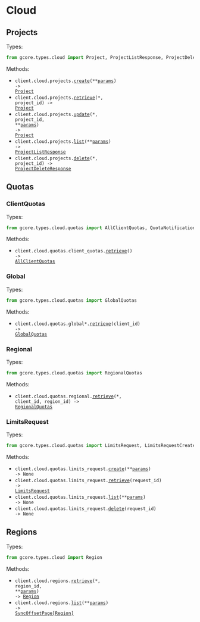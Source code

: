 # Cloud

## Projects

Types:

```python
from gcore.types.cloud import Project, ProjectListResponse, ProjectDeleteResponse
```

Methods:

- <code title="post /cloud/v1/projects">client.cloud.projects.<a href="./src/gcore/resources/cloud/projects.py">create</a>(\*\*<a href="src/gcore/types/cloud/project_create_params.py">params</a>) -> <a href="./src/gcore/types/cloud/project.py">Project</a></code>
- <code title="get /cloud/v1/projects/{project_id}">client.cloud.projects.<a href="./src/gcore/resources/cloud/projects.py">retrieve</a>(\*, project_id) -> <a href="./src/gcore/types/cloud/project.py">Project</a></code>
- <code title="put /cloud/v1/projects/{project_id}">client.cloud.projects.<a href="./src/gcore/resources/cloud/projects.py">update</a>(\*, project_id, \*\*<a href="src/gcore/types/cloud/project_update_params.py">params</a>) -> <a href="./src/gcore/types/cloud/project.py">Project</a></code>
- <code title="get /cloud/v1/projects">client.cloud.projects.<a href="./src/gcore/resources/cloud/projects.py">list</a>(\*\*<a href="src/gcore/types/cloud/project_list_params.py">params</a>) -> <a href="./src/gcore/types/cloud/project_list_response.py">ProjectListResponse</a></code>
- <code title="delete /cloud/v1/projects/{project_id}">client.cloud.projects.<a href="./src/gcore/resources/cloud/projects.py">delete</a>(\*, project_id) -> <a href="./src/gcore/types/cloud/project_delete_response.py">ProjectDeleteResponse</a></code>

## Quotas

### ClientQuotas

Types:

```python
from gcore.types.cloud.quotas import AllClientQuotas, QuotaNotificationThreshold, QuotaThreshold
```

Methods:

- <code title="get /cloud/v2/client_quotas">client.cloud.quotas.client_quotas.<a href="./src/gcore/resources/cloud/quotas/client_quotas.py">retrieve</a>() -> <a href="./src/gcore/types/cloud/quotas/all_client_quotas.py">AllClientQuotas</a></code>

### Global

Types:

```python
from gcore.types.cloud.quotas import GlobalQuotas
```

Methods:

- <code title="get /cloud/v2/global_quotas/{client_id}">client.cloud.quotas.global*.<a href="./src/gcore/resources/cloud/quotas/global*.py">retrieve</a>(client_id) -> <a href="./src/gcore/types/cloud/quotas/global_quotas.py">GlobalQuotas</a></code>

### Regional

Types:

```python
from gcore.types.cloud.quotas import RegionalQuotas
```

Methods:

- <code title="get /cloud/v2/regional_quotas/{client_id}/{region_id}">client.cloud.quotas.regional.<a href="./src/gcore/resources/cloud/quotas/regional.py">retrieve</a>(\*, client_id, region_id) -> <a href="./src/gcore/types/cloud/quotas/regional_quotas.py">RegionalQuotas</a></code>

### LimitsRequest

Types:

```python
from gcore.types.cloud.quotas import LimitsRequest, LimitsRequestCreate
```

Methods:

- <code title="post /cloud/v2/limits_request">client.cloud.quotas.limits_request.<a href="./src/gcore/resources/cloud/quotas/limits_request.py">create</a>(\*\*<a href="src/gcore/types/cloud/quotas/limits_request_create_params.py">params</a>) -> None</code>
- <code title="get /cloud/v2/limits_request/{request_id}">client.cloud.quotas.limits_request.<a href="./src/gcore/resources/cloud/quotas/limits_request.py">retrieve</a>(request_id) -> <a href="./src/gcore/types/cloud/quotas/limits_request.py">LimitsRequest</a></code>
- <code title="get /cloud/v2/limits_request">client.cloud.quotas.limits_request.<a href="./src/gcore/resources/cloud/quotas/limits_request.py">list</a>(\*\*<a href="src/gcore/types/cloud/quotas/limits_request_list_params.py">params</a>) -> None</code>
- <code title="delete /cloud/v2/limits_request/{request_id}">client.cloud.quotas.limits_request.<a href="./src/gcore/resources/cloud/quotas/limits_request.py">delete</a>(request_id) -> None</code>

## Regions

Types:

```python
from gcore.types.cloud import Region
```

Methods:

- <code title="get /cloud/v1/regions/{region_id}">client.cloud.regions.<a href="./src/gcore/resources/cloud/regions.py">retrieve</a>(\*, region_id, \*\*<a href="src/gcore/types/cloud/region_retrieve_params.py">params</a>) -> <a href="./src/gcore/types/cloud/region.py">Region</a></code>
- <code title="get /cloud/v1/regions">client.cloud.regions.<a href="./src/gcore/resources/cloud/regions.py">list</a>(\*\*<a href="src/gcore/types/cloud/region_list_params.py">params</a>) -> <a href="./src/gcore/types/cloud/region.py">SyncOffsetPage[Region]</a></code>
